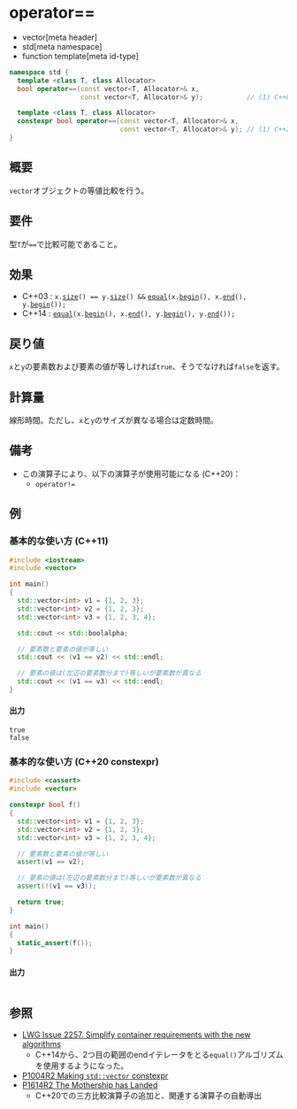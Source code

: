 # operator==
* vector[meta header]
* std[meta namespace]
* function template[meta id-type]

```cpp
namespace std {
  template <class T, class Allocator>
  bool operator==(const vector<T, Allocator>& x,
                  const vector<T, Allocator>& y);           // (1) C++03

  template <class T, class Allocator>
  constexpr bool operator==(const vector<T, Allocator>& x,
                            const vector<T, Allocator>& y); // (1) C++20
}
```

## 概要
`vector`オブジェクトの等値比較を行う。


## 要件
型`T`が`==`で比較可能であること。


## 効果
- C++03 : `x.`[`size`](size.md)`() == y.`[`size`](size.md)`() &&` [`equal`](/reference/algorithm/equal.md)`(x.`[`begin`](begin.md)`(), x.`[`end`](end.md)`(), y.`[`begin`](begin.md)`());`
- C++14 : [`equal`](/reference/algorithm/equal.md)`(x.`[`begin`](begin.md)`(), x.`[`end`](end.md)`(), y.`[`begin`](begin.md)`(), y.`[`end`](end.md)`());`


## 戻り値
`x`と`y`の要素数および要素の値が等しければ`true`、そうでなければ`false`を返す。


## 計算量
線形時間。ただし、`x`と`y`のサイズが異なる場合は定数時間。


## 備考
- この演算子により、以下の演算子が使用可能になる (C++20)：
    - `operator!=`


## 例
### 基本的な使い方 (C++11)
```cpp example
#include <iostream>
#include <vector>

int main()
{
  std::vector<int> v1 = {1, 2, 3};
  std::vector<int> v2 = {1, 2, 3};
  std::vector<int> v3 = {1, 2, 3, 4};

  std::cout << std::boolalpha;

  // 要素数と要素の値が等しい
  std::cout << (v1 == v2) << std::endl;

  // 要素の値は(左辺の要素数分まで)等しいが要素数が異なる
  std::cout << (v1 == v3) << std::endl;
}
```

#### 出力
```
true
false
```

### 基本的な使い方 (C++20 constexpr)
```cpp example
#include <cassert>
#include <vector>

constexpr bool f()
{
  std::vector<int> v1 = {1, 2, 3};
  std::vector<int> v2 = {1, 2, 3};
  std::vector<int> v3 = {1, 2, 3, 4};

  // 要素数と要素の値が等しい
  assert(v1 == v2);

  // 要素の値は(左辺の要素数分まで)等しいが要素数が異なる
  assert(!(v1 == v3));

  return true;
}

int main()
{
  static_assert(f());
}
```

#### 出力
```
```


## 参照
- [LWG Issue 2257. Simplify container requirements with the new algorithms](http://www.open-std.org/jtc1/sc22/wg21/docs/lwg-defects.html#2257)
    - C++14から、2つ目の範囲のendイテレータをとる`equal()`アルゴリズムを使用するようになった。
- [P1004R2 Making `std::vector` constexpr](https://www.open-std.org/jtc1/sc22/wg21/docs/papers/2019/p1004r2.pdf)
- [P1614R2 The Mothership has Landed](https://www.open-std.org/jtc1/sc22/wg21/docs/papers/2019/p1614r2.html)
    - C++20での三方比較演算子の追加と、関連する演算子の自動導出
